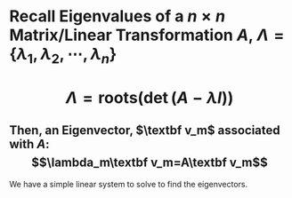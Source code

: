 # Recall Eigenvalues of a $n\times n$ Matrix/Linear Transformation $A$, $\Lambda =\{\lambda_1, \lambda_2, \cdots, \lambda_n\}$

# $$\Lambda = \text{roots}\left(\det(A-\lambda I)\right)$$
## Then, an Eigenvector, $\textbf v_m$ associated with $A$:$$\lambda_m\textbf v_m=A\textbf v_m$$
We have a simple linear system to solve to find the eigenvectors.